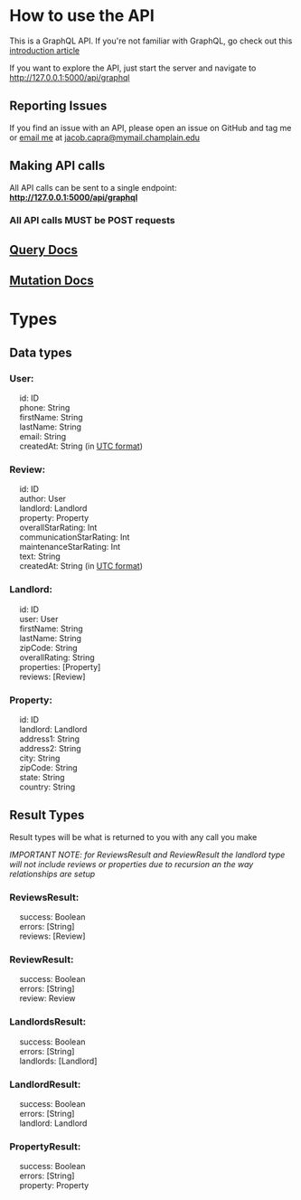 # How to use the API
This is a GraphQL API. If you're not familiar with GraphQL, go check out this [introduction article](https://graphql.org/learn/)

If you want to explore the API, just start the server and navigate to http://127.0.0.1:5000/api/graphql

## Reporting Issues
If you find an issue with an API, please open an issue on GitHub and tag me or [email me](mailto:jacob.capra@mymail.champlain.edu) at jacob.capra@mymail.champlain.edu

## Making API calls
All API calls can be sent to a single endpoint: **http://127.0.0.1:5000/api/graphql**  
### All API calls **MUST** be **POST** requests

## [Query Docs](query.md)  
## [Mutation Docs](mutation.md)

# Types

## Data types

### User:  
&emsp; id: ID  
&emsp; phone: String  
&emsp; firstName: String  
&emsp; lastName: String  
&emsp; email: String  
&emsp; createdAt: String (in [UTC format](https://en.wikipedia.org/wiki/Coordinated_Universal_Time))

### Review:
&emsp; id: ID  
&emsp; author: User  
&emsp; landlord: Landlord  
&emsp; property: Property  
&emsp; overallStarRating: Int  
&emsp; communicationStarRating: Int  
&emsp; maintenanceStarRating: Int  
&emsp; text: String  
&emsp; createdAt: String (in [UTC format](https://en.wikipedia.org/wiki/Coordinated_Universal_Time)) 

### Landlord:  
&emsp; id: ID  
&emsp; user: User  
&emsp; firstName: String  
&emsp; lastName: String  
&emsp; zipCode: String  
&emsp; overallRating: String  
&emsp; properties: [Property]  
&emsp; reviews: [Review]  

### Property:  
&emsp; id: ID  
&emsp; landlord: Landlord  
&emsp; address1: String  
&emsp; address2: String  
&emsp; city: String  
&emsp; zipCode: String  
&emsp; state: String  
&emsp; country: String  



## Result Types
Result types will be what is returned to you with any call you make

*IMPORTANT NOTE: for ReviewsResult and ReviewResult the landlord type will not include reviews or properties due to recursion an the way relationships are setup*

### ReviewsResult:
&emsp; success: Boolean  
&emsp; errors: [String]  
&emsp; reviews: [Review]  

### ReviewResult:
&emsp; success: Boolean  
&emsp; errors: [String]  
&emsp; review: Review  

### LandlordsResult:
&emsp; success: Boolean  
&emsp; errors: [String]  
&emsp; landlords: [Landlord]  

### LandlordResult:
&emsp; success: Boolean  
&emsp; errors: [String]  
&emsp; landlord: Landlord  

### PropertyResult:
&emsp; success: Boolean  
&emsp; errors: [String]  
&emsp; property: Property  